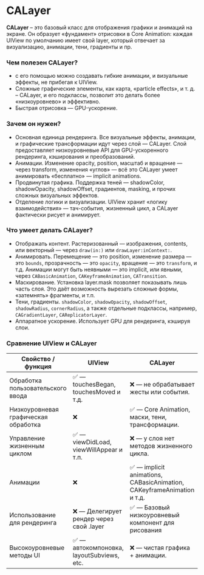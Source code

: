 # CALayer

**CALayer** – это базовый класс для отображения графики и анимаций на экране. Он образует «фундамент» отрисовки в Core Animation: каждая UIView по умолчанию имеет свой layer, который отвечает за визуализацию, анимации, тени, градиенты и пр.

### Чем полезен CALayer?

- с его помощью можно создавать гибкие анимации, и визуальные эффекты, не прибегая к UIView.
- Сложные графические элементы, как карта, «particle effects», и т. д. – CALayer, и его подклассы, позволит это делать более «низкоуровнево» и эффективно.
- Быстрая отрисовка — GPU-ускорение.

### Зачем он нужен?

- Основная единица рендеринга. Все визуальные эффекты, анимации, и графические трансформации идут через слой — CALayer. Слой предоставляет низкоуровневые API для GPU-ускоренного рендеринга, кэширования и преобразований.
- Анимации. Изменение opacity, position, масштаб и вращение — через transform, изменения «углов» — всё это CALayer умеет анимировать «бесплатно» — implicit animations.
- Продвинутая графика. Поддержка теней — shadowColor, shadowOpacity, shadowOffset, градиентов, masking, и прочих сложных визуальных эффектов.
- Отделение логики и визуализации. UIView хранит «логику взаимодействия» — тач-события, жизненный цикл, а CALayer фактически рисует и анимирует.

### Что умеет делать CALayer?

- Отображать контент. Растеризованный — изображения, contents, или векторный — через `draw(in:)` или `drawLayer:inContext:`.
- Анимировать. Перемещение — это position, изменение размера — это `bounds`, прозрачность — это `opacity`, вращение — это `transform`, и т.д. Анимации могут быть неявными — это implicit, или явными, через `CABasicAnimation`, `CAKeyframeAnimation`, `CATransition`.
- Маскирование. Установка layer.mask позволяет показывать лишь часть слоя. Это даёт возможность вырезать сложные формы, «затемнять» фрагменты, и т.п.
- Тени, градиенты. `shadowColor`, `shadowOpacity`, `shadowOffset`, `shadowRadius`, `cornerRadius`, а также отдельные подклассы, например, `CAGradientLayer`, `CAReplicatorLayer`.
- Аппаратное ускорение. Использует GPU для рендеринга, кэшируя слои.

### Сравнение UIView и CALayer

| Свойство / функция                 | UIView                                                     | CALayer                                                                 |
|------------------------------------|------------------------------------------------------------|-------------------------------------------------------------------------|
| Обработка пользовательского ввода  | ✅ — touchesBegan, touchesMoved и т.д.                      | ❌ — не обрабатывает жесты или события.                                 |
| Низкоуровневая графическая обработка| ❌                                                           | ✅ — Core Animation, маски, тени, трансформации.                        |
| Управление жизненным циклом        | ✅ — viewDidLoad, viewWillAppear и т.п.                     | ❌ — у слоя нет методов жизненного цикла.                                |
| Анимации                           | ❌                                                           | ✅ — implicit animations, CABasicAnimation, CAKeyframeAnimation и т.д.   |
| Использование для рендеринга       | ❌ — Делегирует рендер через свой .layer                    | ✅ — Базовый низкоуровневый компонент для рисования                      |
| Высокоуровневые методы UI          | ✅ — автокомпоновка, layoutSubviews, etc.                   | ❌ — чистая графика + анимации.                                         |
